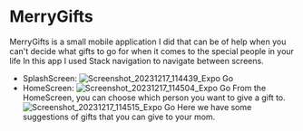 # MerryGifts

MerryGifts is a small mobile application I did that can be of help when you can't decide what gifts to go for when it comes to the special people in your life
In this app I used Stack navigation to navigate between screens.
- SplashScreen: 
![Screenshot_20231217_114439_Expo Go](https://github.com/danacampan/MerryGifts/assets/118621995/d936505c-dc8d-4e0f-918f-dcb82928ae1c)
- HomeScreen:
![Screenshot_20231217_114504_Expo Go](https://github.com/danacampan/MerryGifts/assets/118621995/56ea84f9-f363-4e5c-a1c2-cba667ba184a)
From the HomeScreen, you can choose which person you want to give a gift to. 
![Screenshot_20231217_114515_Expo Go](https://github.com/danacampan/MerryGifts/assets/118621995/0e738a53-441b-4a71-9aba-aa2a3b4a9d67)
Here we have some suggestions of gifts that you can give to your mom.



